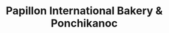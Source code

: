 ---
title: "Papillon International Bakery & Ponchikanoc"
url: /los-angeles/papillon-international-bakery-und-ponchikanoc/
shop: Bäckerei
---